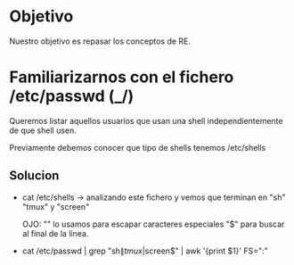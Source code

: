 # Objetivo

Nuestro objetivo es repasar los conceptos de RE.

# Familiarizarnos con el fichero /etc/passwd (_/)

Queremos listar aquellos usuarios que usan una shell independientemente de que shell usen.

Previamente debemos conocer que tipo de shells tenemos /etc/shells

## Solucion

* cat /etc/shells -> analizando este fichero  y vemos que terminan en "sh" "tmux" y "screen" 
  
  OJO: "\" lo usamos para escapar caracteres especiales
       "$" para buscar al final de la linea.

* cat /etc/passwd | grep  "sh$\|tmux$\|screen$" | awk '{print $1}' FS=":"


